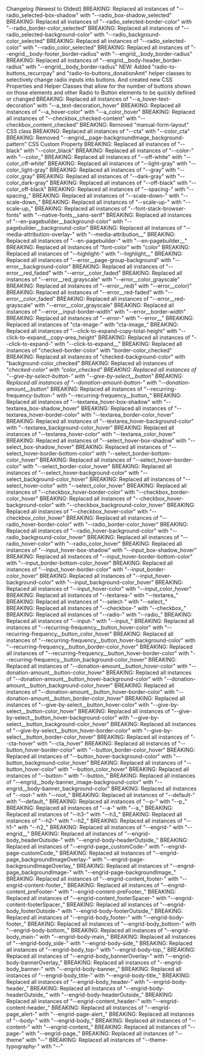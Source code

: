Changelog (Newest to Oldest)
BREAKING: Replaced all instances of "--radio_selected-box-shadow" with "--radio_box-shadow_selected"
BREAKING: Replaced all instances of "--radio_selected-border-color" with "--radio_border-color_selected"
BREAKING: Replaced all instances of "--radio_selected-background-color" with "--radio_background-color_selected"
BREAKING: Replaced all instances of "--radio_selected-color" with "--radio_color_selected"
BREAKING: Replaced all instances of "--engrid__body-footer_border-radius" with "--engrid__body_border-radius"
BREAKING: Replaced all instances of "--engrid__body-header_border-radius" with "--engrid__body_border-radius"
NEW: Added "radio-to-buttons_recurrpay" and "radio-to-buttons_donationAmt" helper classes to selectively change radio inputs into buttons. And created new CSS Properties and Helper Classes that allow for the number of buttons shown on those elements and other Radio to Button elements to be quickly defined or changed
BREAKING: Replaced all instances of "--a_hover-text-decoration" with "--a_text-decoration_hover"
BREAKING: Replaced all instances of "--a_hover-color" with "--a_color_hover"
BREAKING: Replaced all instances of "--checkbox_checked-content" with "--checkbox_content_checked"
BREAKING: Removed "manual-form-layout" CSS class
BREAKING: Replaced all instances of "--cta" with "--color_cta"
BREAKING: Removed "--engrid__page-backgroundImage_background-pattern" CSS Custom Property
BREAKING: Replaced all instances of "--black" with "--color_black"
BREAKING: Replaced all instances of "--color-" with "--color_"
BREAKING: Replaced all instances of "--off-white" with "--color_off-white"
BREAKING: Replaced all instances of "--light-gray" with "--color_light-gray"
BREAKING: Replaced all instances of "--gray" with "--color_gray"
BREAKING: Replaced all instances of "--dark-gray" with "--color_dark-gray"
BREAKING: Replaced all instances of "--off-black" with "--color_off-black"
BREAKING: Replaced all instances of "--spacing-" with "--spacing_"
BREAKING: Replaced all instances of "--scale-down-" with "--scale-down_"
BREAKING: Replaced all instances of "--scale-up-" with "--scale-up_"
BREAKING: Replaced all instances of "--font-stack-browser-fonts" with "--native-fonts__sans-serif"
BREAKING: Replaced all instances of "--en-pagebuilder__background-color" with "--pagebuilder__background-color"
BREAKING: Replaced all instances of "--media-attribution-overlay-" with "--media-attribution__"
BREAKING: Replaced all instances of "--en-pagebuilder-" with "--en-pagebuilder__"
BREAKING: Replaced all instances of "font-color" with "color"
BREAKING: Replaced all instances of "--highlight-" with "--highlight__"
BREAKING: Replaced all instances of "--error__page-group-background" with "--error__background-color"
BREAKING: Replaced all instances of "--error__red_faded" with "--error__color_faded"
BREAKING: Replaced all instances of "--error__red_grayscale" with "--error__color_grayscale"
BREAKING: Replaced all instances of "--error__red)" with "--error__color)"
BREAKING: Replaced all instances of "--error__red-faded" with "--error__color_faded"
BREAKING: Replaced all instances of "--error__red-grayscale" with "--error__color_grayscale"
BREAKING: Replaced all instances of "--error__input-border-width" with "--error__border-width"
BREAKING: Replaced all instances of "--error-" with "--error__"
BREAKING: Replaced all instances of "cta-image-" with "cta-image_"
BREAKING: Replaced all instances of "--click-to-expand-copy-total-height" with "--click-to-expand__copy-area_height"
BREAKING: Replaced all instances of "--click-to-expand-" with "--click-to-expand__"
BREAKING: Replaced all instances of "checked-border-color" with "border-color_checked"
BREAKING: Replaced all instances of "checked-background-color" with "background-color_checked"
BREAKING: Replaced all instances of "_checked-color" with "_color_checked"
BREAKING: Replaced all instances of "--give-by-select-button-" with "--give-by-select__button_"
BREAKING: Replaced all instances of "--donation-amount-button-" with "--donation-amount__button_"
BREAKING: Replaced all instances of "--recurring-frequency-button-" with "--recurring-frequency__button_"
BREAKING: Replaced all instances of "--textarea_hover-box-shadow" with "--textarea_box-shadow_hover"
BREAKING: Replaced all instances of "--textarea_hover-border-color" with "--textarea_border-color_hover"
BREAKING: Replaced all instances of "--textarea_hover-background-color" with "--textarea_background-color_hover"
BREAKING: Replaced all instances of "--textarea_hover-color" with "--textarea_color_hover"
BREAKING: Replaced all instances of "--select_hover-box-shadow" with "--select_box-shadow_hover"
BREAKING: Replaced all instances of "--select_hover-border-bottom-color" with "--select_border-bottom-color_hover"
BREAKING: Replaced all instances of "--select_hover-border-color" with "--select_border-color_hover"
BREAKING: Replaced all instances of "--select_hover-background-color" with "--select_background-color_hover"
BREAKING: Replaced all instances of "--select_hover-color" with "--select_color_hover"
BREAKING: Replaced all instances of "--checkbox_hover-border-color" with "--checkbox_border-color_hover"
BREAKING: Replaced all instances of "--checkbox_hover-background-color" with "--checkbox_background-color_hover"
BREAKING: Replaced all instances of "--checkbox_hover-color" with "--checkbox_color_hover"
BREAKING: Replaced all instances of "--radio_hover-border-color" with "--radio_border-color_hover"
BREAKING: Replaced all instances of "--radio_hover-background-color" with "--radio_background-color_hover"
BREAKING: Replaced all instances of "--radio_hover-color" with "--radio_color_hover"
BREAKING: Replaced all instances of "--input_hover-box-shadow" with "--input_box-shadow_hover"
BREAKING: Replaced all instances of "--input_hover-border-bottom-color" with "--input_border-bottom-color_hover"
BREAKING: Replaced all instances of "--input_hover-border-color" with "--input_border-color_hover"
BREAKING: Replaced all instances of "--input_hover-background-color" with "--input_background-color_hover"
BREAKING: Replaced all instances of "--input_hover-color" with "--input_color_hover"
BREAKING: Replaced all instances of "--textarea-" with "--textarea_"
BREAKING: Replaced all instances of "--select-" with "--select_"
BREAKING: Replaced all instances of "--checkbox-" with "--checkbox_"
BREAKING: Replaced all instances of "--radio-" with "--radio_"
BREAKING: Replaced all instances of "--input-" with "--input_"
BREAKING: Replaced all instances of "--recurring-frequency__button_hover-color" with "--recurring-frequency__button_color_hover"
BREAKING: Replaced all instances of "--recurring-frequency__button_hover-background-color" with "--recurring-frequency__button_border-color_hover"
BREAKING: Replaced all instances of "--recurring-frequency__button_hover-border-color" with "--recurring-frequency__button_background-color_hover"
BREAKING: Replaced all instances of "--donation-amount__button_hover-color" with "--donation-amount__button-color_hover"
BREAKING: Replaced all instances of "--donation-amount__button_hover-background-color" with "--donation-amount__button_background-color_hover"
BREAKING: Replaced all instances of "--donation-amount__button_hover-border-color" with "--donation-amount__button_border-color_hover"
BREAKING: Replaced all instances of "--give-by-select__button_hover-color" with "--give-by-select__button-color_hover"
BREAKING: Replaced all instances of "--give-by-select__button_hover-background-color" with "--give-by-select__button_background-color_hover"
BREAKING: Replaced all instances of "--give-by-select__button_hover-border-color" with "--give-by-select__button_border-color_hover"
BREAKING: Replaced all instances of "--cta-hover" with "--cta_hover"
BREAKING: Replaced all instances of "--button_hover-border-color" with "--button_border-color_hover"
BREAKING: Replaced all instances of "--button_hover-background-color" with "--button_background-color_hover"
BREAKING: Replaced all instances of "--button_hover-color" with "--button_color_hover"
BREAKING: Replaced all instances of "--button-" with "--button_"
BREAKING: Replaced all instances of "--engrid__body-banner_image-background-color" with "--engrid__body-banner_background-color"
BREAKING: Replaced all instances of "--root-" with "--root_"
BREAKING: Replaced all instances of "--default-" with "--default_"
BREAKING: Replaced all instances of "--p-" with "--p_"
BREAKING: Replaced all instances of "--a-" with "--a_"
BREAKING: Replaced all instances of "--h3-" with "--h3_"
BREAKING: Replaced all instances of "--h2-" with "--h2_"
BREAKING: Replaced all instances of "--h1-" with "--h2_"
BREAKING: Replaced all instances of "--engrid-" with "--engrid__"
BREAKING: Replaced all instances of "--engrid-body_headerOutside-" with "--engrid-body-headerOutside_"
BREAKING: Replaced all instances of "--engrid-page_customCode-" with "--engrid-page-customCode_"
BREAKING: Replaced all instances of "--engrid-page_backgroundImageOverlay-" with "--engrid-page-backgroundImageOverlay_"
BREAKING: Replaced all instances of "--engrid-page_backgroundImage-" with "--engrid-page-backgroundImage_"
BREAKING: Replaced all instances of "--engrid-content_footer-" with "--engrid-content-footer_"
BREAKING: Replaced all instances of "--engrid-content_preFooter-" with "--engrid-content-preFooter_"
BREAKING: Replaced all instances of "--engrid-content_footerSpacer-" with "--engrid-content-footerSpacer_"
BREAKING: Replaced all instances of "--engrid-body_footerOutside-" with "--engrid-body-footerOutside_"
BREAKING: Replaced all instances of "--engrid-body_footer-" with "--engrid-body-footer_"
BREAKING: Replaced all instances of "--engrid-body_bottom-" with "--engrid-body-bottom_"
BREAKING: Replaced all instances of "--engrid-body_main-" with "--engrid-body-main_"
BREAKING: Replaced all instances of "--engrid-body_side-" with "--engrid-body-side_"
BREAKING: Replaced all instances of "--engrid-body_top-" with "--engrid-body-top_"
BREAKING: Replaced all instances of "--engrid-body_bannerOverlay-" with "--engrid-body-bannerOverlay_"
BREAKING: Replaced all instances of "--engrid-body_banner-" with "--engrid-body-banner_"
BREAKING: Replaced all instances of "--engrid-body_title-" with "--engrid-body-title_"
BREAKING: Replaced all instances of "--engrid-body_header-" with "--engrid-body-header_"
BREAKING: Replaced all instances of "--engrid-body-headerOutside_" with "--engrid-body-headerOutside_"
BREAKING: Replaced all instances of "--engrid-content_header-" with "--engrid-content-header_"
BREAKING: Replaced all instances of "--engrid-page_alert-" with "--engrid-page-alert_"
BREAKING: Replaced all instances of "--body-" with "--engrid-body_"
BREAKING: Replaced all instances of "--content-" with "--engrid-content_"
BREAKING: Replaced all instances of "--page-" with "--engrid-page_"
BREAKING: Replaced all instances of "--theme" with "--"
BREAKING: Replaced all instances of "--theme-typography-" with "--"
